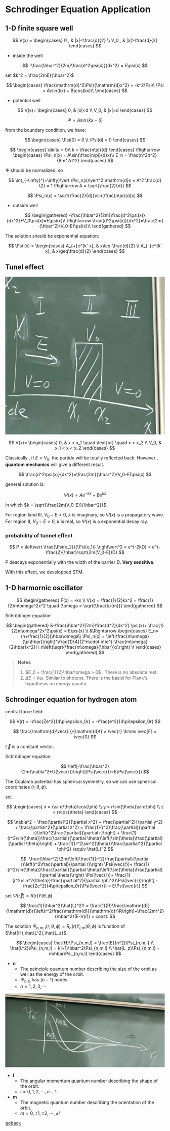 <head>
    <script src="https://cdn.mathjax.org/mathjax/latest/MathJax.js?config=TeX-AMS-MML_HTMLorMML" type="text/javascript"></script>
    <script type="text/x-mathjax-config">
        MathJax.Hub.Config({
            tex2jax: {
            skipTags: ['script', 'noscript', 'style', 'textarea', 'pre'],
            inlineMath: [['$','$']]
            }
        });
    </script>
</head>

# Schrodinger Equation Application

## 1-D finite square well

$$
V(x) =
\begin{cases}
    0 , & |x|<\frac{d}{2} \\
    V_0 , & |x|>\frac{d}{2}
\end{cases}
$$

- inside the well

$$
-\frac{\hbar^2}{2m}\frac{d^2\psi(x)}{dx^2} = E\psi(x)
$$

set $k^2 = \frac{2mE}{\hbar^2}$

$$
\begin{cases}
\frac{\mathrm{d}^2\Psi}{\mathrm{d}x^2} = -k^2\Psi\\
\Psi  = A\sin(kx) + B\cos(kx)\\
\end{cases}
$$

- potential well

$$
V(x)=
\begin{cases}
    0, & |x|<d \\
    V_0, & |x|>d
\end{cases}
$$

$$
\Psi = A \sin(kx+\delta)
$$

from the boundary condition, we have:

$$
\begin{cases}
    \Psi(0) = 0 \\
    \Psi(d) = 0
\end{cases}
$$

$$
\begin{cases}
    \delta = 0\\
    k = \frac{n\pi}{d}
\end{cases}
\Rightarrow
\begin{cases}
    \Psi_n(x) = A\sin(\frac{n\pi}{d}x)\\
    E_n = \frac{n^2h^2}{8m^2d^2}
\end{cases}
$$

$\Psi$ should be normalized, so

$$
\int_{-\infty}^{+\infty}\vert \Psi_n(x)\vert^2 \mathrm{d}x = A^2 \frac{d}{2} = 1 \Rightarrow A = \sqrt{\frac{2}{d}}
$$

$$
\Psi_n(x) = \sqrt{\frac{2}{d}}\sin(\frac{n\pi}{d}x)
$$

- outside well

$$
\begin{gathered}
-\frac{\hbar^2}{2m}\frac{d^2\psi(x)}{dx^2}+V_0\psi(x)=E\psi(x)\\
\Rightarrow \frac{d^2\psi(x)}{dx^2}=\frac{2m}{\hbar^2}(V_0-E)\psi(x)\\
\end{gathered}
$$

The solution should be exponential equation:

$$
\Psi (x) =
\begin{cases}
    A_{+}e^{k' x}, & x\leq-\frac{d}{2} \\
    A_{-}e^{k' x}, & x\geq\frac{d}{2}
\end{cases}
$$

## Tunel effect

![Tunel effect](https://raw.githubusercontent.com/dcldyhb/Freshman-Notes-Image-Host/main/202504181642705.png)

$$
V(x)=
\begin{cases}
    0, & x < x_1 \quad \text{or} \quad x > x_2 \\
    V_0, & x_1 < x < x_2
\end{cases}
$$

Classically , if $E<V_0$, the partide will be totally reflected back.
However , **quantum mechanics** will give a different result.

$$
\frac{d^2\psi(x)}{dx^2}=\frac{2m}{\hbar^2}(V_0-E)\psi(x)
$$

general solution is:

$$
\Psi (x) = Ae^{-k x} + Be^{k x}
$$

in which $k = \sqrt{\frac{2m(V_0-E)}{\hbar^2}}$.

For region Ⅰand Ⅲ, $V_0 - E < 0$, $k$ is imaginary, so $\Psi(x)$ is a prapagatory wave.
For region Ⅱ, $V_0 - E > 0$, $k$ is real, so $\Psi(x)$ is a exponential decay ray.

### probability of tunnel effect

$$
P = \left\vert \frac{\Psi(x_2)}{\Psi(x_1)} \right\vert^2 = e^{-2kD} = e^{-\frac{2}{\hbar}\sqrt{2m(V_0-E)}D}
$$

P deacays exponentially with the width of the barrier $D$. **Very sensitive**.

With this effect, we developped STM.

## 1-D harmornic oscillator

$$
\begin{gathered}
    F(x) = -kx \\
    V(x) = \frac{1}{2}kx^2 = \frac{1}{2}m\omega^2x^2 \quad (\omega = \sqrt{\frac{k}{m}})
\end{gathered}
$$

Schrödinger equation:

$$
\begin{gathered}
    &-\frac{\hbar^2}{2m}\frac{d^2}{dx^2} \psi(x)+ \frac{1}{2}m\omega^2x^2\psi(x) = E\psi(x) \\
    &\Rightarrow
\begin{cases}
   E_n= (n+\frac{1}{2})\hbar\omega\\
   \Psi_n(x) = \left(\frac{m\omega}{\pi\hbar}\right)^\frac{1}{4}(2^n\cdot n!)e^{-\frac{m\omega}{2\hbar}x^2}H_n\left(\sqrt{\frac{m\omega}{\hbar}}x\right) \\
\end{cases}
\end{gathered}
$$

> **Notes**
>
> 1. $E_0 = \frac{1}{2}\hbar\omega > 0$ . There is no absolute rest.
> 2. $\Delta E = \hbar\omega$. Similar to photons. There is the basisi for Plank's hypothesis on energy quanta.

## Schrodinger equation for hydrogen atom

central force field:

$$
V(r) = -\frac{Ze^2}{4\pi\epsilon_0r} = -\frac{e^2}{4\pi\epsilon_0r}
$$

$$
\frac{\mathrm{d}\vec{L}}{\mathrm{d}t} = \vec{r} \times \vec{F} = \vec{0}
$$

$\vec{L}$ is a constant vector.

Schrödinger equation:

$$
\left[-\frac{\hbar^2}{2m}\nabla^2+U(\vec{r})\right]\Psi(\vec{r})=E\Psi(\vec{r})
$$

The Coulamb potential has spherical symmetry, so we can use spherical coordinates $(r , \theta , \phi)$.

set

$$
\begin{cases}
    x = r\sin{\theta}\cos{\phi} \\
    y = r\sin{\theta}\sin{\phi} \\
    z = r\cos{\theta}
\end{cases}
$$

$$
\nabla^2 = \frac{\partial^2}{\partial x^2} + \frac{\partial^2}{\partial y^2} + \frac{\partial^2}{\partial z^2} = \frac{1}{r^2}\frac{\partial}{\partial r}\left(r^2\frac{\partial}{\partial r}\right) + \frac{1}{r^2\sin{\theta}}\frac{\partial}{\partial \theta}\left(\sin{\theta}\frac{\partial}{\partial \theta}\right) + \frac{1}{r^2\sin^2{\theta}}\frac{\partial^2}{\partial \phi^2} \equiv \hat{L}^2
$$

$$
-\frac{\hbar^2}{2m}\left[\frac{1}{r^2}\frac{\partial}{\partial r}\left(r^2\frac{\partial}{\partial r}\right) \Psi(\vec{r})+ \frac{1}{r^2\sin{\theta}}\frac{\partial}{\partial \theta}\left(\sin{\theta}\frac{\partial}{\partial \theta}\right) \Psi(\vec{r})+ \frac{1}{r^2\sin^2{\theta}}\frac{\partial^2}{\partial \phi^2}\Psi(\vec{r})\right] - \frac{Ze^2}{4\pi\epsilon_0r}\Psi(\vec{r}) = E\Psi(\vec{r})
$$

set $\Psi(\vec{r}) = R(r)Y(\theta , \phi)$

$$
\frac{1}{\hbar^2}\hat{L}^2Y = \frac{1}{R}\frac{\mathrm{d}}{\mathrm{d}r}\left(r^2\frac{\mathrm{d}}{\mathrm{d}r}R\right)+\frac{2mr^2}{\hbar^2}(E-V(r)) = const.
$$

The solution $\displaystyle \Psi_{n,m,l}(r , \theta , \phi) = R_n(r)Y_{l,m}(\theta , \phi)$ is function of $\hat{H},\hat{L^2},\hat{L_z}$.

$$
\begin{cases}
    \hat{H}\Psi_{n,m,l} = \frac{E}{n^2}\Psi_{n,m,l} \\
    \hat{L^2}\Psi_{n,m,l} = l(l+1)\hbar^2\Psi_{n,m,l} \\
    \hat{L_z}\Psi_{n,m,l} = m\hbar\Psi_{n,m,l}
\end{cases}
$$

- **n**
  - The peinciple quantum number describing the size of the orbit as well as the energy of the orbit.
  - $\Psi_{n,0}$ has $(n-1)$ nodes
  - $n = 1,2,3,\cdots$

![pic](https://raw.githubusercontent.com/dcldyhb/Freshman-Notes-Image-Host/main/202504251621261.png)

- **l**
  - The angular momentum quantum number describing the shape of the orbit.
  - $l = 0,1,2,\cdots,n-1$
- **m**
  - The magnetic quantum number describing the orientation of the orbit.
  - $m = 0 ,\pm 1 , \pm 2 , \cdots , \pm l$

[goback](/README.md)
